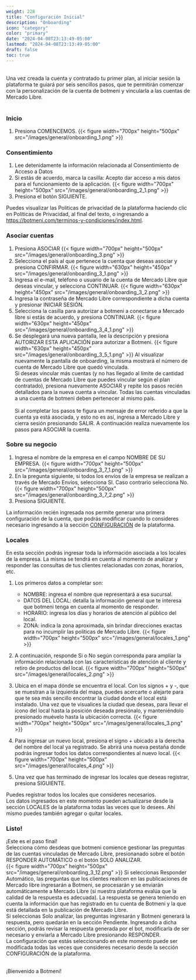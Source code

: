 ```yaml
---
weight: 228
title: "Configuración Inicial"
description: "Onboarding"
icon: "category"
color: "primary"
date: "2024-04-08T23:13:49-05:00"
lastmod: "2024-04-08T23:13:49-05:00"
draft: false
toc: true
---
```

<br>
 Una vez creada la cuenta y contratado tu primer plan, al iniciar sesión la plataforma te guiará por seis sencillos pasos, que te permitirán comenzar con la personalización de la cuenta de botmeni y vincularla a las cuentas de Mercado Libre. 
<br></br>

### Inicio
1. Presiona COMENCEMOS. 
{{< figure width="700px" height="500px" src="/images/general/onboarding_1.png" >}}

### Consentimiento

1. Lee detenidamente la información relacionada al Consentimiento de Acceso a Datos
2. Si estás de acuerdo, marca la casilla: Acepto dar acceso a mis datos para el funcionamiento de la aplicación.
{{< figure width="700px" height="500px" src="/images/general/onboarding_2_1.png" >}}
3. Presiona el botón SIGUIENTE.

Puedes visualizar las Politicas de privacidad de la plataforma haciendo clic en Políticas de Privacidad, al final del texto, o ingresando a <https://botmeni.com/terminos-y-condiciones/index.html>.

### Asociar cuentas


1. Presiona ASOCIAR
{{< figure width="700px" height="500px" src="/images/general/onboarding_3.png" >}}
2. Selecciona el país al que pertenece la cuenta que deseas asociar y presiona CONFIRMAR.
{{< figure width="630px" height="450px" src="/images/general/onboarding_3_1.png" >}}
3. Ingresa el e-mail, teléfono o usuario de la cuenta de Mercado Libre que deseas vincular, y selecciona CONTINUAR.
{{< figure width="630px" height="450px" src="/images/general/onboarding_3_2.png" >}}
4. Ingresa la contraseña de Mercado Libre correspondiente a dicha cuenta y presionar INICIAR SESIÓN.
5. Selecciona la casilla para autorizar a botmeni a conectarse a Mercado libre si estás de acuerdo, y presiona CONTINUAR.
{{< figure width="630px" height="450px" src="/images/general/onboarding_3_4_1.png" >}}
6. Se desplegará una nueva pantalla, lee la descripción y presiona AUTORIZAR ESTA APLICACIÓN para autorizar a Botmeni.
{{< figure width="630px" height="450px" src="/images/general/onboarding_3_5_1.png" >}}
Al visualizar nuevamente la pantalla de onboarding, la misma mostrará el número de cuenta de Mercado Libre que quedó vinculada.<br>
Si deseas vincular más cuentas (y no has llegado al límite de cantidad de cuentas de Mercado Libre que puedes vincular según el plan contratado), presiona nuevamente ASOCIAR y repite los pasos recién detallados para la nueva cuenta a vincular. Todas las cuentas vinculadas a una cuenta de botmeni deben pertenecer al mismo país. <br></br>
Si al completar los pasos te figura un mensaje de error referido a que la cuenta ya está asociada, y esto no es así, ingresa a Mercado Libre y cierra sesión presionando SALIR. A continuación realiza nuevamente los pasos para ASOCIAR la cuenta.

### Sobre su negocio

1. Ingresa el nombre de la empresa en el campo NOMBRE DE SU EMPRESA.
{{< figure width="700px" height="500px" src="/images/general/onboarding_3_7_1.png" >}}
2. En la pregunta siguiente, si todos los envíos de la empresa se realizan a través de Mercado Envíos, selecciona SI. Caso contrario selecciona No.
{{< figure width="700px" height="500px" src="/images/general/onboarding_3_7_2.png" >}}
3. Presiona SIGUIENTE.

La información recién ingresada nos permite generar una primera configuración de la cuenta, que podrás modificar cuando lo consideres necesario ingresando a la sección [CONFIGURACIÓN](../../Personaliza%20tu%20cuenta%20de%20botmeni/) de la plataforma.

### Locales

En esta sección podrás ingresar toda la información asociada a los locales de la empresa. La misma se tendrá en cuenta al momento de analizar y responder las consultas de tus clientes relacionadas con zonas, horarios, etc.
1. Los primeros datos a completar son:

    - NOMBRE: ingresa el nombre que representará a esa sucursal.
    - DATOS DEL LOCAL: detalla la información general que te interesa que botmeni tenga en cuenta al momento de responder.
    - HORARIO: ingresa los días y horarios de atención al público del local.
    - ZONA: indica la zona aproximada, sin brindar direcciones exactas para no incumplir las políticas de Mercado Libre.
{{< figure width="700px" height="500px" src="/images/general/locales_1.png" >}}
2. A continuación, responde Si o No según corresponda para ampliar la información relacionada con las características de atención al cliente y retiro de productos del local.
{{< figure width="700px" height="500px" src="/images/general/locales_2.png" >}}
3. Ubica en el mapa dónde se encuentra el local. Con los signos + y -, que se muestran a la izquierda del mapa, puedes acercarte o alejarte para que te sea más sencillo encontrar la ciudad donde el local está instalado. Una vez que te visualices la ciudad que deseas, para llevar el ícono del local hasta la posición deseada presiónalo, y manteniéndolo presionado muévelo hasta la ubicación correcta.
{{< figure width="700px" height="500px" src="/images/general/locales_3.png" >}} 
4. Para ingresar un nuevo local, presiona el signo + ubicado a la derecha del nombre del local ya registrado. Se abrirá una nueva pestaña donde podrás ingresar todos los datos correspondientes al nuevo local.
{{< figure width="700px" height="500px" src="/images/general/locales_4.png" >}} 
5. Una vez que has terminado de ingresar los locales que deseas registrar, presiona SIGUIENTE.

Puedes registrar todos los locales que consideres necesarios.<br>
Los datos ingresados en este momento pueden actualizarse desde la sección LOCALES de la plataforma todas las veces que lo desees. Ahí mismo puedes también agregar o quitar locales. 

### Listo!

¡Este es el paso final! <br>
Selecciona cómo desdeas que botmeni comience gestionar las preguntas de las cuentas vinculadas de Mercado Libre, presionanado sobre el botón RESPONDER AUTOMÁTICO o el botón SOLO ANALIZAR.
<br>
    {{< figure width="700px" height="500px" src="/images/general/onboarding_3_12.png" >}}
Si seleccionas Responder Automático, las preguntas que los clientes realicen en las publicaciones de Mercado libre ingresarán a Botmeni, se procesarán y se enviarán automáticamente a Mercado Libre (si nuestra plataforma evalúa que la calidad de la respuesta es adecuada). La respuesta se genera teniendo en cuenta la información que has registrado en tu cuenta de Botmeni y la que está detallada en la publicación de Mercado Libre.<br>
Si seleccionas Solo analizar, las preguntas ingresarán y Botmeni generará la respuesta, pero quedarán en la sección Pendiente. Ingresando a dicha sección, podrás revisar la respuesta generada por el bot, modificarla de ser necesario y enviarla a Mercado Libre presionando RESPONDER.<br>
La configuración que estás seleccionando en este momento puede ser modificada  todas las veces que consideres necesario desde la sección CONFIGURACIÓN de la plataforma.<br></br>

¡Bienvenido a Botmeni!